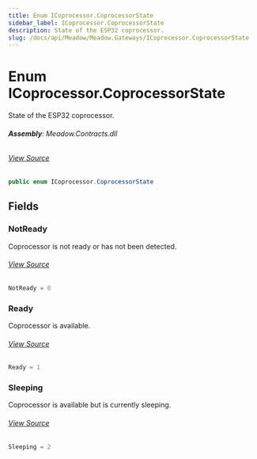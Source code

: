 ```yaml
---
title: Enum ICoprocessor.CoprocessorState
sidebar_label: ICoprocessor.CoprocessorState
description: State of the ESP32 coprocessor.
slug: /docs/api/Meadow/Meadow.Gateways/ICoprocessor.CoprocessorState
---
```

# Enum ICoprocessor.CoprocessorState
State of the ESP32 coprocessor.

###### **Assembly**: Meadow.Contracts.dll
###### [View Source](https://github.com/WildernessLabs/Meadow.Contracts.git/blob/develop/Source/Meadow.Contracts/Gateways/ICoprocessor.cs#L11)
```csharp title="Declaration"
public enum ICoprocessor.CoprocessorState
```
## Fields
### NotReady
Coprocessor is not ready or has not been detected.
###### [View Source](https://github.com/WildernessLabs/Meadow.Contracts.git/blob/develop/Source/Meadow.Contracts/Gateways/ICoprocessor.cs#L16)
```csharp title="Declaration"
NotReady = 0
```
### Ready
Coprocessor is available.
###### [View Source](https://github.com/WildernessLabs/Meadow.Contracts.git/blob/develop/Source/Meadow.Contracts/Gateways/ICoprocessor.cs#L21)
```csharp title="Declaration"
Ready = 1
```
### Sleeping
Coprocessor is available but is currently sleeping.
###### [View Source](https://github.com/WildernessLabs/Meadow.Contracts.git/blob/develop/Source/Meadow.Contracts/Gateways/ICoprocessor.cs#L26)
```csharp title="Declaration"
Sleeping = 2
```
